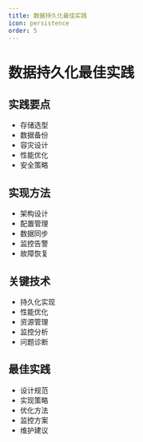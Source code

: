 ```yaml
---
title: 数据持久化最佳实践
icon: persistence
order: 5
---
```


# 数据持久化最佳实践

## 实践要点
- 存储选型
- 数据备份
- 容灾设计
- 性能优化
- 安全策略

## 实现方法
- 架构设计
- 配置管理
- 数据同步
- 监控告警
- 故障恢复

## 关键技术
- 持久化实现
- 性能优化
- 资源管理
- 监控分析
- 问题诊断

## 最佳实践
- 设计规范
- 实现策略
- 优化方法
- 监控方案
- 维护建议
